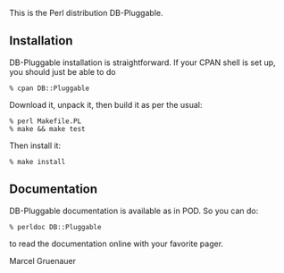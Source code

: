 This is the Perl distribution DB-Pluggable.

## Installation

DB-Pluggable installation is straightforward. If your CPAN shell is
set up, you should just be able to do

    % cpan DB::Pluggable

Download it, unpack it, then build it as per the usual:

    % perl Makefile.PL
    % make && make test

Then install it:

    % make install

## Documentation

DB-Pluggable documentation is available as in POD. So you can do:

    % perldoc DB::Pluggable

to read the documentation online with your favorite pager.

Marcel Gruenauer
